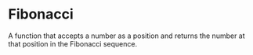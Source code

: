 # Fibonacci
A function that accepts a number as a position and returns the number at that position in the Fibonacci sequence.
